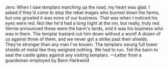 Jers:
When I saw templars marching up the road, my heart was glad. I asked if they'd come to stop the rebel mages who burned down the farms, but one growled it was none of our business. That was when I noticed his eyes were red. Not like he'd had a long night at the inn, but really, truly red. Vernie announced these were the bann's lands, and it was his business who was in them. The templar bastard cut him down without a word! A dozen of us against three of them, and we never got a strike past their shields. They're stronger than any man I've known. The templars swung full tower shields of metal like they weighed nothing.
We had to run. Tell the bann to seal the castle gates against any visiting templars.
—Letter from a guardsman employed by Bann Harkwold